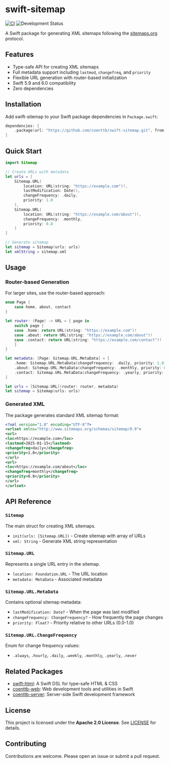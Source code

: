 # swift-sitemap

[![CI](https://github.com/coenttb/swift-sitemap/workflows/CI/badge.svg)](https://github.com/coenttb/swift-sitemap/actions/workflows/ci.yml)
![Development Status](https://img.shields.io/badge/status-active--development-blue.svg)

A Swift package for generating XML sitemaps following the [sitemaps.org](https://www.sitemaps.org/) protocol.

## Features

- Type-safe API for creating XML sitemaps
- Full metadata support including `lastmod`, `changefreq`, and `priority`
- Flexible URL generation with router-based initialization
- Swift 5.9 and 6.0 compatibility
- Zero dependencies

## Installation

Add swift-sitemap to your Swift package dependencies in `Package.swift`:

```swift
dependencies: [
    .package(url: "https://github.com/coenttb/swift-sitemap.git", from: "0.0.1")
]
```

## Quick Start

```swift
import Sitemap

// Create URLs with metadata
let urls = [
    Sitemap.URL(
        location: URL(string: "https://example.com")!,
        lastModification: Date(),
        changeFrequency: .daily,
        priority: 1.0
    ),
    Sitemap.URL(
        location: URL(string: "https://example.com/about")!,
        changeFrequency: .monthly,
        priority: 0.8
    )
]

// Generate sitemap
let sitemap = Sitemap(urls: urls)
let xmlString = sitemap.xml
```

## Usage

### Router-based Generation

For larger sites, use the router-based approach:

```swift
enum Page {
    case home, about, contact
}

let router: (Page) -> URL = { page in
    switch page {
    case .home: return URL(string: "https://example.com")!
    case .about: return URL(string: "https://example.com/about")!
    case .contact: return URL(string: "https://example.com/contact")!
    }
}

let metadata: [Page: Sitemap.URL.MetaData] = [
    .home: Sitemap.URL.MetaData(changeFrequency: .daily, priority: 1.0),
    .about: Sitemap.URL.MetaData(changeFrequency: .monthly, priority: 0.8),
    .contact: Sitemap.URL.MetaData(changeFrequency: .yearly, priority: 0.5)
]

let urls = [Sitemap.URL](router: router, metadata)
let sitemap = Sitemap(urls: urls)
```

### Generated XML

The package generates standard XML sitemap format:

```xml
<?xml version="1.0" encoding="UTF-8"?>
<urlset xmlns="http://www.sitemaps.org/schemas/sitemap/0.9">
<url>
<loc>https://example.com</loc>
<lastmod>2025-01-15</lastmod>
<changefreq>daily</changefreq>
<priority>1.0</priority>
</url>
<url>
<loc>https://example.com/about</loc>
<changefreq>monthly</changefreq>
<priority>0.8</priority>
</url>
</urlset>
```

## API Reference

### `Sitemap`

The main struct for creating XML sitemaps.

- `init(urls: [Sitemap.URL])` - Create sitemap with array of URLs
- `xml: String` - Generate XML string representation

### `Sitemap.URL`

Represents a single URL entry in the sitemap.

- `location: Foundation.URL` - The URL location
- `metadata: MetaData` - Associated metadata

### `Sitemap.URL.MetaData`

Contains optional sitemap metadata:

- `lastModification: Date?` - When the page was last modified
- `changeFrequency: ChangeFrequency?` - How frequently the page changes
- `priority: Float?` - Priority relative to other URLs (0.0-1.0)

### `Sitemap.URL.ChangeFrequency`

Enum for change frequency values:
- `.always`, `.hourly`, `.daily`, `.weekly`, `.monthly`, `.yearly`, `.never`

## Related Packages

- [swift-html](https://github.com/coenttb/swift-html): A Swift DSL for type-safe HTML & CSS
- [coenttb-web](https://github.com/coenttb/coenttb-web): Web development tools and utilities in Swift
- [coenttb-server](https://github.com/coenttb/coenttb-server): Server-side Swift development framework

## License

This project is licensed under the **Apache 2.0 License**. See [LICENSE](LICENSE) for details.

## Contributing

Contributions are welcome. Please open an issue or submit a pull request.

